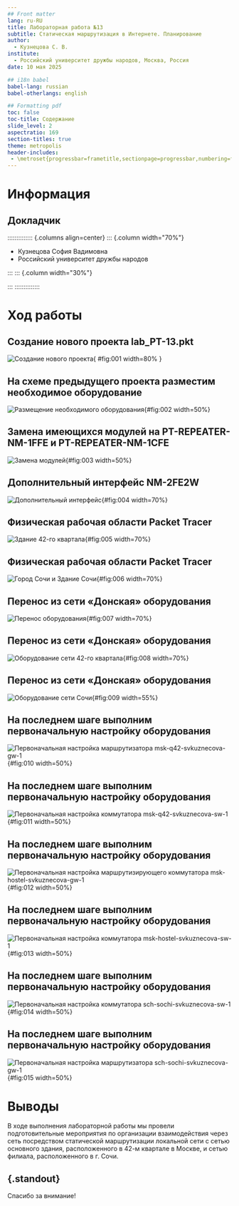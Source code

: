 ```yaml
---
## Front matter
lang: ru-RU
title: Лабораторная работа №13
subtitle: Статическая маршрутизация в Интернете. Планирование
author:
  - Кузнецова С. В.
institute:
  - Российский университет дружбы народов, Москва, Россия
date: 10 мая 2025

## i18n babel
babel-lang: russian
babel-otherlangs: english

## Formatting pdf
toc: false
toc-title: Содержание
slide_level: 2
aspectratio: 169
section-titles: true
theme: metropolis
header-includes:
 - \metroset{progressbar=frametitle,sectionpage=progressbar,numbering=fraction}
---
```


# Информация

## Докладчик

:::::::::::::: {.columns align=center}
::: {.column width="70%"}

  * Кузнецова София Вадимовна
  * Российский университет дружбы народов

:::
::: {.column width="30%"}


:::
::::::::::::::

# Ход работы

## Создание нового проекта lab_PT-13.pkt

![Создание нового проекта](image/1.png){ #fig:001 width=80% }

## На схеме предыдущего проекта разместим необходимое оборудование

![Размещение необходимого оборудования](image/2.png){#fig:002 width=50%}

## Замена имеющихся модулей на PT-REPEATER-NM-1FFE и PT-REPEATER-NM-1CFE

![Замена модулей](image/3.png){#fig:003 width=50%}

## Дополнительный интерфейс NM-2FE2W

![Дополнительный интерфейс](image/4.png){#fig:004 width=70%}

## Физическая рабочая области Packet Tracer

![Здание 42-го квартала](image/5.png){#fig:005 width=70%}

## Физическая рабочая области Packet Tracer

![Город Сочи и Здание Сочи](image/6.png){#fig:006 width=70%}

## Перенос из сети «Донская» оборудования

![Перенос оборудования](image/7.png){#fig:007 width=70%}

## Перенос из сети «Донская» оборудования

![Оборудование сети 42-го квартала](image/8.png){#fig:008 width=70%}

## Перенос из сети «Донская» оборудования

![Оборудование сети Сочи](image/9.png){#fig:009 width=55%}

## На последнем шаге выполним первоначальную настройку оборудования

![Первоначальная настройка маршрутизатора msk-q42-svkuznecova-gw-1](image/10.png){#fig:010 width=50%}

## На последнем шаге выполним первоначальную настройку оборудования

![Первоначальная настройка коммутатора msk-q42-svkuznecova-sw-1](image/11.png){#fig:011 width=50%}

## На последнем шаге выполним первоначальную настройку оборудования

![Первоначальная настройка маршрутизирующего коммутатора msk-hostel-svkuznecova-gw-1](image/12.png){#fig:012 width=50%}

## На последнем шаге выполним первоначальную настройку оборудования

![Первоначальная настройка коммутатора msk-hostel-svkuznecova-sw-1](image/13.png){#fig:013 width=50%}

## На последнем шаге выполним первоначальную настройку оборудования

![Первоначальная настройка коммутатора sch-sochi-svkuznecova-sw-1](image/14.png){#fig:014 width=50%}

## На последнем шаге выполним первоначальную настройку оборудования

![Первоначальная настройка маршрутизатора sch-sochi-svkuznecova-gw-1](image/15.png){#fig:015 width=50%}

# Выводы

В ходе выполнения лабораторной работы мы провели подготовительные мероприятия по организации взаимодействия через сеть посредством статической маршрутизации локальной сети с сетью основного здания, расположенного в 42-м квартале в Москве, и сетью филиала, расположенного в г. Сочи.

## {.standout}

Спасибо за внимание!

